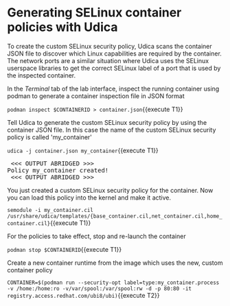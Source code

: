 # Generating SELinux container policies with Udica

To create the custom SELinux security policy, Udica scans the container JSON file to discover which Linux capabilities are required 
by the container. The network ports are a similar situation where Udica uses the SELinux userspace libraries to get the correct 
SELinux label of a port that is used by the inspected container. 

In the *Terminal* tab of the lab interface, inspect the running container using podman to generate a container inspection file in JSON format

`podman inspect $CONTAINERID > container.json`{{execute T1}}

Tell Udica to generate the custom SELinux security policy by using the container JSON file. In this case the name of the 
custom SELinux security policy is called 'my_container'

`udica -j container.json my_container`{{execute T1}}

<pre class="file">
 <<< OUTPUT ABRIDGED >>>
Policy my_container created!
 <<< OUTPUT ABRIDGED >>>
</pre>

You just created a custom SELinux security policy for the container. Now you can load this policy into the kernel and make it active.

`semodule -i my_container.cil /usr/share/udica/templates/{base_container.cil,net_container.cil,home_container.cil}`{{execute T1}}

For the policies to take effect, stop and re-launch the container

`podman stop $CONTAINERID`{{execute T1}}

Create a new container runtime from the image which uses the new, custom container policy

`CONTAINER=$(podman run --security-opt label=type:my_container.process -v /home:/home:ro -v/var/spool:/var/spool:rw -d -p 80:80 -it registry.access.redhat.com/ubi8/ubi)`{{execute T2}}
